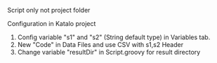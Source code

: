 Script only not project folder

Configuration in Katalo project
1. Config variable "s1" and "s2" (String default type) in Variables tab.
2. New "Code" in Data Files and use CSV with s1,s2 Header
3. Change variable "resultDir" in Script.groovy for result directory
